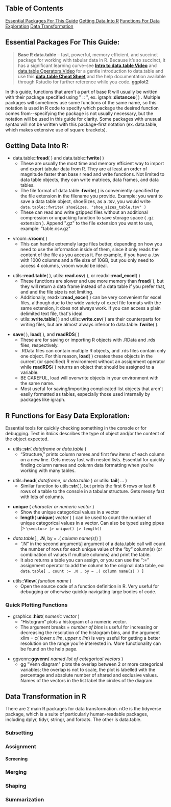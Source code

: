 ## Table of Contents
[Essential Packages For This Guide](#)
[Getting Data Into R](#)
[Functions For Data Exploration]()
[Data Transformation](#Data-Transformation-in-R)

## Essential Packages For This Guide:

>**Base R**
> **data.table** – fast, powerful, memory efficient, and succinct package for working with tabular data in R. Because it’s so succinct, it has a significant learning curve–see **[Intro to data.table Video](https://www.youtube.com/watch?v=uueVddWwbkk)** and [data.table Operators Video](https://www.youtube.com/watch?v=x6ufCO7H9pY) for a gentle introduction to data.table and use this **[data.table Cheat Sheet](https://res.cloudinary.com/dyd911kmh/image/upload/v1653830846/Marketing/Blog/data_table_cheat_sheet.pdf)** and the help documentation available through Rstudio for further reference while you code.
> **ggplot2**  

In this guide, functions that aren't a part of base R will usually be written with their package specified using " :: ", ex.  igraph::**distances**( ) . Multiple packages will sometimes use some functions of the same name, so this notation is used in R code to specify which package the desired function comes from--specifying the package is not usually necessary, but the notation will be used in this guide for clarity. Some packages with unusual syntax will not be written with this package-first notation (ex. data.table, which makes extensive use of square brackets).   


## Getting Data Into R:

* data.table::**fread**( ) and data.table::**fwrite**( ) 
	- These are usually the most time and memory efficient way to import and export tabular data from R. They are at least an order of magnitude faster than base r read and write functions. Not limited to data table objects, they can write matrices, data frames, and data tables.
	-  The file format of data.table::**fwrite**( ) is conveniently specified by the file extension in the filename you provide. Example: you want to save a data table object, shoeSizes, as a .tsv, you would write  
		 ```data.table::fwrite( shoeSizes, "shoe_sizes_table.tsv" ) ```  
	- These can read and write gzipped files without an additional compression or unpacking function to save storage space ( .gz extension ). Append ".gz" to the file extension you want to use, example: "table.csv.gz"

- vroom::**vroom**( ) 
	* This can handle extremely large files better, depending on how you need to use the information inside of them, since it only reads the content of the file as you access it. For example, if you have a .tsv with 1000 columns and a file size of 10GB, but you only need to access 4 columns, vroom would be ideal. 

* utils::**read.table**( ), utils::**read.csv**( ), or readxl::**read_excel**( )
	* These functions are slower and use more memory than **fread**( ), but they will return a data frame instead of a data table if you prefer that, and and the file size is not limiting. 
	* Additionally, readxl::**read_exce**l( ) can be very convenient for excel files, although due to the wide variety of excel file formats with the same extension, it does not always work. If you can access a plain delimited text file, that's ideal.
	* utils::**write.table**( ) and utils::**write.csv**( ) are their counterparts for writing files, but are almost always inferior to data.table::**fwrite**( ).

- **save**( ), **load**( ), and **readRDS**( )
	* These are for saving or importing R objects with .RData and .rds files, respectively. 
	* .RData files can contain multiple R objects, and .rds files contain only one object. For this reason, **load**( ) creates these objects in the current (or specified) R environment without an assignment operator while **readRDS**( ) returns an object that should be assigned to a variable.
	* BE CAREFUL, load will overwrite objects in your environment with the same name. 
	* Most useful for saving/importing complicated list objects that aren't easily formatted as tables, especially those used internally by packages like igraph. 

## R Functions for Easy Data Exploration:
Essential tools for quickly checking something in the console or for debugging. Text in *italics* describes the type of object and/or the content of the object expected. 

* utils::**str**( *dataframe or data.table* )
	- “Structure,” prints column names and first few items of each column on a new line. Gets messy fast with nested lists. Essential for quickly finding column names and column data formatting when you’re working with many tables. 

- utils::**head**( *dataframe, or data.table* )  or  utils::**tail**( ... )
	- Similar function to utils::**str**( ), but prints the first 6 rows or last 6 rows of a table to the console in a tabular structure. Gets messy fast with lots of columns. 

* **unique** ( *character or numeric vector* ) 
	* Show the unique categorical values in a vector
	- **length**( **unique**( *vector* ) ) can be used to count the number of unique categorical values in a vector. Can also be typed using pipes |>
		```\<vector> |> unique() |> length()```

-  *data.table*\[ , **.N**, by = .( *column name(s)*) ]
	- “.N” in the second argument/j argument of a data.table call will count the number of rows for each unique value of the “by” column(s) (or combination of values if multiple columns) and print the table.
	- It also returns a table you can assign, or you can use the “:=” assignment operator to add the column to the original data table, ex:
		 ``` data.table[ , count := .N , by = .( column name(s) ) ] ```

* utils::**View**( *function name* )
	- Open the source code of a function definition in R. Very useful for debugging or otherwise quickly navigating large bodies of code.

### Quick Plotting Functions

* graphics::**hist**( *numeric vector* )
	- “Histogram” plots a histogram of a numeric vector.
	- The argument breaks = *number of bins* is useful for increasing or decreasing the resolution of the histogram bins, and the argument xlim = c( *lower x lim*, *upper x lim*) is very useful for getting a better resolution on the range you’re interested in. More functionality can be found on the help page.   

- ggvenn::**ggvenn**( *named list of categorical vectors* )
	- gg "Venn diagram" plots the overlap between 2 or more categorical variables; the overlap is not to scale, the plot is labelled with the percentage and absolute number of shared and exclusive values. Names of the vectors in the list label the circles of the diagram. 



## Data Transformation in R
There are 2 main R packages for data transformation. nOe is the tidyverse package, which is a suite of particularly human-readable packages, including dplyr, tidyr, stringr, and forcats. The other is data.table. 

### Subsetting

### Assignment
#### Screening

### Merging

### Shaping

### Summarization



